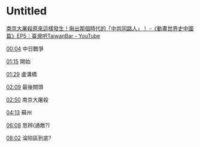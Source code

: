 # Untitled
[南京大屠殺原來這樣發生！揪出那個時代的「中共同路人」！ -《動畫世界史中國篇》EP5｜臺灣吧TaiwanBar - YouTube](https://www.youtube.com/watch?v=AV_CAHWGsuw&ab_channel=TaiwanBar)


[00:04](https://www.youtube.com/watch?v=AV_CAHWGsuw&ab_channel=TaiwanBar#t=4.521396952316284)
中日戰爭

[01:15](https://www.youtube.com/watch?v=AV_CAHWGsuw&ab_channel=TaiwanBar#t=75.13674698474121)
開始

[01:29](https://www.youtube.com/watch?v=AV_CAHWGsuw&ab_channel=TaiwanBar#t=89.4804708474121)
盧溝橋

[02:09](https://www.youtube.com/watch?v=AV_CAHWGsuw&ab_channel=TaiwanBar#t=129.73658803433227)
最後關頭

[02:50](https://www.youtube.com/watch?v=AV_CAHWGsuw&ab_channel=TaiwanBar#t=170.2098180114441)
南京大屠殺


[04:13](https://www.youtube.com/watch?v=AV_CAHWGsuw&ab_channel=TaiwanBar#t=253.71343305340577)
蘇州

[06:08](https://www.youtube.com/watch?v=AV_CAHWGsuw&ab_channel=TaiwanBar#t=368.4643291983643)
思辨(通敵?)

[08:02](https://www.youtube.com/watch?v=AV_CAHWGsuw&ab_channel=TaiwanBar#t=482.1872836986389)
淪陷區到底?
